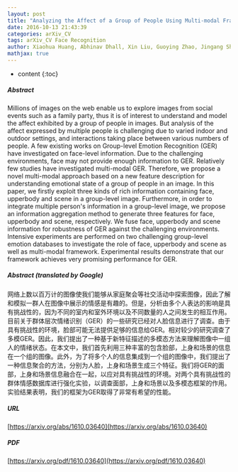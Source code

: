```yaml
---
layout: post
title: "Analyzing the Affect of a Group of People Using Multi-modal Framework"
date: 2016-10-13 21:43:39
categories: arXiv_CV
tags: arXiv_CV Face Recognition
author: Xiaohua Huang, Abhinav Dhall, Xin Liu, Guoying Zhao, Jingang Shi, Roland Goecke, Matti Pietikainen
mathjax: true
---
```


* content
{:toc}

##### Abstract
Millions of images on the web enable us to explore images from social events such as a family party, thus it is of interest to understand and model the affect exhibited by a group of people in images. But analysis of the affect expressed by multiple people is challenging due to varied indoor and outdoor settings, and interactions taking place between various numbers of people. A few existing works on Group-level Emotion Recognition (GER) have investigated on face-level information. Due to the challenging environments, face may not provide enough information to GER. Relatively few studies have investigated multi-modal GER. Therefore, we propose a novel multi-modal approach based on a new feature description for understanding emotional state of a group of people in an image. In this paper, we firstly exploit three kinds of rich information containing face, upperbody and scene in a group-level image. Furthermore, in order to integrate multiple person's information in a group-level image, we propose an information aggregation method to generate three features for face, upperbody and scene, respectively. We fuse face, upperbody and scene information for robustness of GER against the challenging environments. Intensive experiments are performed on two challenging group-level emotion databases to investigate the role of face, upperbody and scene as well as multi-modal framework. Experimental results demonstrate that our framework achieves very promising performance for GER.

##### Abstract (translated by Google)
网络上数以百万计的图像使我们能够从家庭聚会等社交活动中探索图像，因此了解和模拟一群人在图像中展示的情感是有趣的。但是，分析由多个人表达的影响是具有挑战性的，因为不同的室内和室外环境以及不同数量的人之间发生的相互作用。目前关于群体层次情绪识别（GER）的一些研究已经对人脸信息进行了调查。由于具有挑战性的环境，脸部可能无法提供足够的信息给GER。相对较少的研究调查了多模GER。因此，我们提出了一种基于新特征描述的多模态方法来理解图像中一组人的情绪状态。在本文中，我们首先利用三种丰富的包含脸部，上身和场景的信息在一个组的图像。此外，为了将多个人的信息集成到一个组的图像中，我们提出了一种信息聚合的方法，分别为人脸，上身和场景生成三个特征。我们将GER的面部，上身和场景信息融合在一起，以应对具有挑战性的环境。对两个具有挑战性的群体情感数据库进行强化实验，以调查面部，上身和场景以及多模态框架的作用。实验结果表明，我们的框架为GER取得了非常有希望的性能。

##### URL
[https://arxiv.org/abs/1610.03640](https://arxiv.org/abs/1610.03640)

##### PDF
[https://arxiv.org/pdf/1610.03640](https://arxiv.org/pdf/1610.03640)

